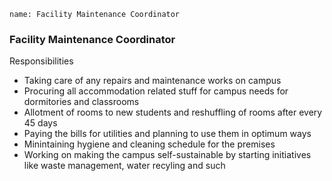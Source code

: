```ngMeta
name: Facility Maintenance Coordinator
```

### Facility Maintenance Coordinator

Responsibilities
- Taking care of any repairs and maintenance works on campus
- Procuring all accommodation related stuff for campus needs for dormitories and classrooms
- Allotment of rooms to new students and reshuffling of rooms after every 45 days
- Paying the bills for utilities and planning to use them in optimum ways
- Minintaining hygiene and cleaning schedule for the premises
- Working on making the campus self-sustainable by starting initiatives like waste management, water recyling and such
